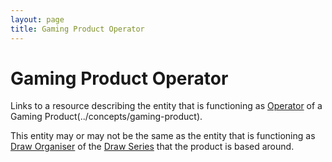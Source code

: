 ```yaml
---
layout: page
title: Gaming Product Operator
---
```


# Gaming Product Operator

Links to a resource describing the entity that is functioning as [Operator](../concepts/operator) of a Gaming Product(../concepts/gaming-product).

This entity may or may not be the same as the entity that is functioning as [Draw Organiser](../concepts/draw-organiser) of the [Draw Series](../concepts/draw-series) that the product is based around.
